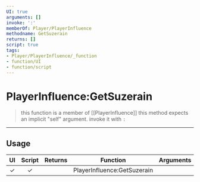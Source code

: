 ```yaml
---
UI: true
arguments: []
invoke: ':'
memberOf: Player/PlayerInfluence
methodname: GetSuzerain
returns: []
script: true
tags:
- Player/PlayerInfluence/_function
- function/UI
- function/script
---
```

# PlayerInfluence:GetSuzerain
> this function is a member of [[PlayerInfluence]]
> this method expects an implicit "self" argument. invoke it with `:`
-----
## Usage
|  UI | Script | Returns | Function | Arguments |
|:---:|:------:|-------:|:--------:|:---------|
|✓|✓||PlayerInfluence:GetSuzerain||
